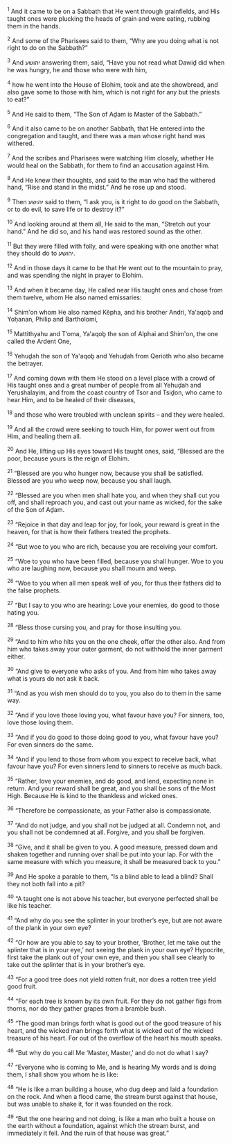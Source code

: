 <sup>1</sup> And it came to be on a Sabbath that He went through grainfields, and His taught ones were plucking the heads of grain and were eating, rubbing them in the hands.

<sup>2</sup> And some of the Pharisees said to them, “Why are you doing what is not right to do on the Sabbath?”

<sup>3</sup> And יהושע answering them, said, “Have you not read what Dawiḏ did when he was hungry, he and those who were with him,

<sup>4</sup> how he went into the House of Elohim, took and ate the showbread, and also gave some to those with him, which is not right for any but the priests to eat?”

<sup>5</sup> And He said to them, “The Son of Aḏam is Master of the Sabbath.”

<sup>6</sup> And it also came to be on another Sabbath, that He entered into the congregation and taught, and there was a man whose right hand was withered.

<sup>7</sup> And the scribes and Pharisees were watching Him closely, whether He would heal on the Sabbath, for them to find an accusation against Him.

<sup>8</sup> And He knew their thoughts, and said to the man who had the withered hand, “Rise and stand in the midst.” And he rose up and stood.

<sup>9</sup> Then יהושע said to them, “I ask you, is it right to do good on the Sabbath, or to do evil, to save life or to destroy it?”

<sup>10</sup> And looking around at them all, He said to the man, “Stretch out your hand.” And he did so, and his hand was restored sound as the other.

<sup>11</sup> But they were filled with folly, and were speaking with one another what they should do to יהושע.

<sup>12</sup> And in those days it came to be that He went out to the mountain to pray, and was spending the night in prayer to Elohim.

<sup>13</sup> And when it became day, He called near His taught ones and chose from them twelve, whom He also named emissaries:

<sup>14</sup> Shim‛on whom He also named Kĕpha, and his brother Andri, Ya‛aqoḇ and Yoḥanan, Philip and Bartholomi,

<sup>15</sup> Mattithyahu and T’oma, Ya‛aqoḇ the son of Alphai and Shim‛on, the one called the Ardent One,

<sup>16</sup> Yehuḏah the son of Ya‛aqoḇ and Yehuḏah from Qerioth who also became the betrayer.

<sup>17</sup> And coming down with them He stood on a level place with a crowd of His taught ones and a great number of people from all Yehuḏah and Yerushalayim, and from the coast country of Tsor and Tsiḏon, who came to hear Him, and to be healed of their diseases,

<sup>18</sup> and those who were troubled with unclean spirits – and they were healed.

<sup>19</sup> And all the crowd were seeking to touch Him, for power went out from Him, and healing them all.

<sup>20</sup> And He, lifting up His eyes toward His taught ones, said, “Blessed are the poor, because yours is the reign of Elohim.

<sup>21</sup> “Blessed are you who hunger now, because you shall be satisfied. Blessed are you who weep now, because you shall laugh.

<sup>22</sup> “Blessed are you when men shall hate you, and when they shall cut you off, and shall reproach you, and cast out your name as wicked, for the sake of the Son of Aḏam.

<sup>23</sup> “Rejoice in that day and leap for joy, for look, your reward is great in the heaven, for that is how their fathers treated the prophets.

<sup>24</sup> “But woe to you who are rich, because you are receiving your comfort.

<sup>25</sup> “Woe to you who have been filled, because you shall hunger. Woe to you who are laughing now, because you shall mourn and weep.

<sup>26</sup> “Woe to you when all men speak well of you, for thus their fathers did to the false prophets.

<sup>27</sup> “But I say to you who are hearing: Love your enemies, do good to those hating you.

<sup>28</sup> “Bless those cursing you, and pray for those insulting you.

<sup>29</sup> “And to him who hits you on the one cheek, offer the other also. And from him who takes away your outer garment, do not withhold the inner garment either.

<sup>30</sup> “And give to everyone who asks of you. And from him who takes away what is yours do not ask it back.

<sup>31</sup> “And as you wish men should do to you, you also do to them in the same way.

<sup>32</sup> “And if you love those loving you, what favour have you? For sinners, too, love those loving them.

<sup>33</sup> “And if you do good to those doing good to you, what favour have you? For even sinners do the same.

<sup>34</sup> “And if you lend to those from whom you expect to receive back, what favour have you? For even sinners lend to sinners to receive as much back.

<sup>35</sup> “Rather, love your enemies, and do good, and lend, expecting none in return. And your reward shall be great, and you shall be sons of the Most High. Because He is kind to the thankless and wicked ones.

<sup>36</sup> “Therefore be compassionate, as your Father also is compassionate.

<sup>37</sup> “And do not judge, and you shall not be judged at all. Condemn not, and you shall not be condemned at all. Forgive, and you shall be forgiven.

<sup>38</sup> “Give, and it shall be given to you. A good measure, pressed down and shaken together and running over shall be put into your lap. For with the same measure with which you measure, it shall be measured back to you.”

<sup>39</sup> And He spoke a parable to them, “Is a blind able to lead a blind? Shall they not both fall into a pit?

<sup>40</sup> “A taught one is not above his teacher, but everyone perfected shall be like his teacher.

<sup>41</sup> “And why do you see the splinter in your brother’s eye, but are not aware of the plank in your own eye?

<sup>42</sup> “Or how are you able to say to your brother, ‘Brother, let me take out the splinter that is in your eye,’ not seeing the plank in your own eye? Hypocrite, first take the plank out of your own eye, and then you shall see clearly to take out the splinter that is in your brother’s eye.

<sup>43</sup> “For a good tree does not yield rotten fruit, nor does a rotten tree yield good fruit.

<sup>44</sup> “For each tree is known by its own fruit. For they do not gather figs from thorns, nor do they gather grapes from a bramble bush.

<sup>45</sup> “The good man brings forth what is good out of the good treasure of his heart, and the wicked man brings forth what is wicked out of the wicked treasure of his heart. For out of the overflow of the heart his mouth speaks.

<sup>46</sup> “But why do you call Me ‘Master, Master,’ and do not do what I say?

<sup>47</sup> “Everyone who is coming to Me, and is hearing My words and is doing them, I shall show you whom he is like:

<sup>48</sup> “He is like a man building a house, who dug deep and laid a foundation on the rock. And when a flood came, the stream burst against that house, but was unable to shake it, for it was founded on the rock.

<sup>49</sup> “But the one hearing and not doing, is like a man who built a house on the earth without a foundation, against which the stream burst, and immediately it fell. And the ruin of that house was great.”


